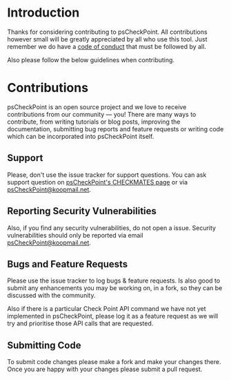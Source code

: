 # Introduction

Thanks for considering contributing to psCheckPoint. All contributions however small will be greatly appreciated by all who use this tool.
Just remember we do have a [code of conduct](https://github.com/tkoopman/psCheckPoint/blob/master/CODE_OF_CONDUCT.md) that must be followed by all.

Also please follow the below guidelines when contributing.

# Contributions

psCheckPoint is an open source project and we love to receive contributions from our community — you!
There are many ways to contribute, from writing tutorials or blog posts, improving the documentation, submitting bug reports and feature requests or writing code which can be incorporated into psCheckPoint itself.

## Support
Please, don't use the issue tracker for support questions. You can ask support question on [psCheckPoint's CHECKMATES page](https://community.checkpoint.com/docs/DOC-2163) or via <psCheckPoint@koopmail.net>.

## Reporting Security Vulnerabilities
Also, if you find any security vulnerabilities, do not open a issue. Security vulnerabilities should only be reported via email <psCheckPoint@koopmail.net>.

## Bugs and Feature Requests

Please use the issue tracker to log bugs & feature requests. Is also good to submit any enhancements you may be working on, in a fork, so they can be discussed with the community.

Also if there is a particular Check Point API command we have not yet implemented in psCheckPoint, please log it as a feature request as we will try and prioritise those API calls that are requested.

## Submitting Code

To submit code changes please make a fork and make your changes there. Once you are happy with your changes please submit a pull request.
